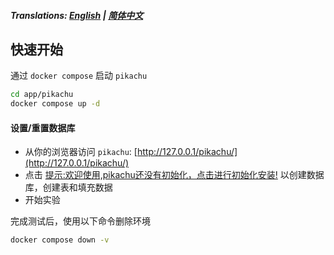 ##### Translations: [English](README.md) | [简体中文](README_zh.md)

## 快速开始

通过 `docker compose` 启动 `pikachu`

```bash
cd app/pikachu
docker compose up -d
```

#### 设置/重置数据库

- 从你的浏览器访问 `pikachu`: [http://127.0.0.1/pikachu/](http://127.0.0.1/pikachu/)
- 点击 [提示:欢迎使用,pikachu还没有初始化，点击进行初始化安装!](http://127.0.0.1/pikachu/install.php) 以创建数据库，创建表和填充数据
- 开始实验

完成测试后，使用以下命令删除环境

```bash
docker compose down -v
```
